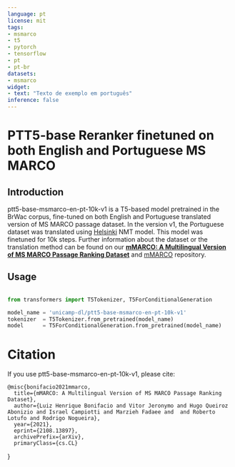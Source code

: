```yaml
---
language: pt
license: mit
tags:
- msmarco
- t5
- pytorch
- tensorflow
- pt
- pt-br
datasets:
- msmarco
widget:
- text: "Texto de exemplo em português"
inference: false
---
```

# PTT5-base Reranker finetuned on both English and Portuguese MS MARCO
## Introduction
ptt5-base-msmarco-en-pt-10k-v1 is a T5-based model pretrained in the BrWac corpus, fine-tuned on both English and Portuguese translated version of MS MARCO passage dataset. In the version v1, the Portuguese dataset was translated using [Helsinki](https://huggingface.co/Helsinki-NLP) NMT model. This model was finetuned for 10k steps. 
Further information about the dataset or the translation method can be found on our [**mMARCO: A Multilingual Version of MS MARCO Passage Ranking Dataset**](https://arxiv.org/abs/2108.13897) and [mMARCO](https://github.com/unicamp-dl/mMARCO) repository.
## Usage
```python

from transformers import T5Tokenizer, T5ForConditionalGeneration

model_name = 'unicamp-dl/ptt5-base-msmarco-en-pt-10k-v1'
tokenizer  = T5Tokenizer.from_pretrained(model_name)
model      = T5ForConditionalGeneration.from_pretrained(model_name)

```
# Citation
If you use ptt5-base-msmarco-en-pt-10k-v1, please cite:

    @misc{bonifacio2021mmarco,
      title={mMARCO: A Multilingual Version of MS MARCO Passage Ranking Dataset}, 
      author={Luiz Henrique Bonifacio and Vitor Jeronymo and Hugo Queiroz Abonizio and Israel Campiotti and Marzieh Fadaee and  and Roberto Lotufo and Rodrigo Nogueira},
      year={2021},
      eprint={2108.13897},
      archivePrefix={arXiv},
      primaryClass={cs.CL}
}
